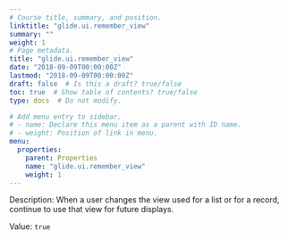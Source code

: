 ```yaml
---
# Course title, summary, and position.
linktitle: "glide.ui.remember_view"
summary: ""
weight: 1
# Page metadata.
title: "glide.ui.remember_view"
date: "2018-09-09T00:00:00Z"
lastmod: "2018-09-09T00:00:00Z"
draft: false  # Is this a draft? true/false
toc: true  # Show table of contents? true/false
type: docs  # Do not modify.

# Add menu entry to sidebar.
# - name: Declare this menu item as a parent with ID name.
# - weight: Position of link in menu.
menu:
  properties:
    parent: Properties
    name: "glide.ui.remember_view"
    weight: 1
---
```


Description: When a user changes the view used for a list or for a record, continue to use that view for future displays.


Value: `true`